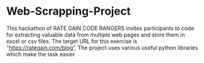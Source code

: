 # Web-Scrapping-Project
This hackathon of RATE GAIN CODE RANGERS invites participants to code for extracting valuable data from multiple web pages and store them in excel or csv files. The target URL for this exercise is “https://rategain.com/blog”.
The project uses various useful python libraries which make the task easier

